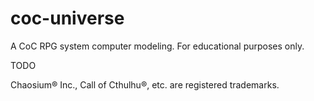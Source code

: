 # coc-universe
A CoC RPG system computer modeling. For educational purposes only.

TODO

Chaosium® Inc., Call of Cthulhu®, etc. are registered trademarks.
